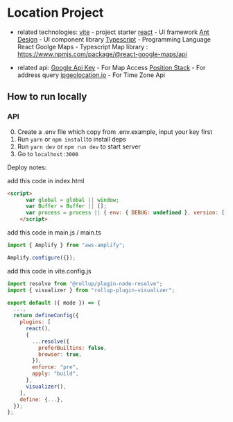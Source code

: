 # Location Project

- related technologies:
  <a href="https://vitejs.dev/guide/#scaffolding-your-first-vite-project">vite</a> - project starter
  <a href="https://reactjs.org/">react</a> - UI framework
  <a href="https://ant.design/">Ant Design</a> - UI component library
  <a href="https://www.typescriptlang.org/">Typescript</a> - Programming Language
  React Goolge Maps - Typescript Map library : https://www.npmjs.com/package/@react-google-maps/api

- related api:
  <a href="https://developers.google.com/maps/documentation/javascript/get-api-key">Google Api Key</a> - For Map Access
  <a href="https://positionstack.com/documentation">Position Stack</a> - For address query
  <a href="https://ipgeolocation.io/">ipgeolocation.io</a> - For Time Zone Api

## How to run locally

### API

0. Create a .env file which copy from .env.example, input your key first
1. Run `yarn` or `npm install`to install deps
2. Run `yarn dev` or `npm run dev` to start server
3. Go to `localhost:3000`

Deploy notes:

add this code in index.html

```html
<script>
      var global = global || window;
      var Buffer = Buffer || [];
      var process = process || { env: { DEBUG: undefined }, version: [] };
    </script>
```
add this code in main.js / main.ts

```js
import { Amplify } from "aws-amplify";

Amplify.configure({});
```
add this code in vite.config.js

```js
import resolve from "@rollup/plugin-node-resolve";
import { visualizer } from "rollup-plugin-visualizer";

export default ({ mode }) => {
  ...,
  return defineConfig({
    plugins: [
      react(),
      {
        ...resolve({
          preferBuiltins: false,
          browser: true,
        }),
        enforce: "pre",
        apply: "build",
      },
      visualizer(),
    ],
    define: {...},
  });
};
```

